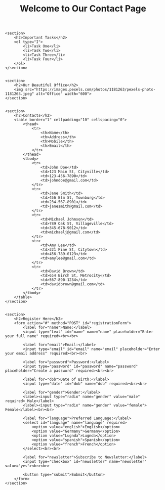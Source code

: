 <!DOCTYPE html>
<html lang="en">
<head>
    <meta charset="UTF-8">
    <meta name="viewport" content="width=device-width, initial-scale=1.0">
    <meta http-equiv="X-UA-Compatible" content="ie=edge">
    <title>Contact Page with Registration Form</title>
    <link rel="stylesheet" href="styles.css">
</head>
<body>
    <!-- Main Content -->
    <header>
        <h1>Welcome to Our Contact Page</h1>
    </header>

    
    <section>
        <h2>Important Tasks</h2>
        <ol type="I">
            <li>Task One</li>
            <li>Task Two</li>
            <li>Task Three</li>
            <li>Task Four</li>
        </ol>
    </section>

    
    <section>
        <h2>Our Beautiful Office</h2>
        <img src="https://images.pexels.com/photos/1181263/pexels-photo-1181263.jpeg" alt="Office" width="600">
    </section>

    
    <section>
        <h2>Contacts</h2>
        <table border="1" cellpadding="10" cellspacing="0">
            <thead>
                <tr>
                    <th>Name</th>
                    <th>Address</th>
                    <th>Mobile</th>
                    <th>Email</th>
                </tr>
            </thead>
            <tbody>
                <tr>
                    <td>John Doe</td>
                    <td>123 Main St, Cityville</td>
                    <td>123-456-7890</td>
                    <td>johndoe@gmail.com</td>
                </tr>
                <tr>
                    <td>Jane Smith</td>
                    <td>456 Elm St, Townburg</td>
                    <td>234-567-8901</td>
                    <td>janesmith@gmail.com</td>
                </tr>
                <tr>
                    <td>Michael Johnson</td>
                    <td>789 Oak St, Villageville</td>
                    <td>345-678-9012</td>
                    <td>michaelj@gmail.com</td>
                </tr>
                <tr>
                    <td>Amy Lee</td>
                    <td>321 Pine St, Citytown</td>
                    <td>456-789-0123</td>
                    <td>amylee@gmail.com</td>
                </tr>
                <tr>
                    <td>David Brown</td>
                    <td>654 Birch St, Metrocity</td>
                    <td>567-890-1234</td>
                    <td>davidbrown@gmail.com</td>
                </tr>
            </tbody>
        </table>
    </section>


    <section>
        <h2>Register Here</h2>
        <form action="#" method="POST" id="registrationForm">
            <label for="name">Name:</label>
            <input type="text" id="name" name="name" placeholder="Enter your full name" required><br><br>

            <label for="email">Email:</label>
            <input type="email" id="email" name="email" placeholder="Enter your email address" required><br><br>

            <label for="password">Password:</label>
            <input type="password" id="password" name="password" placeholder="Create a password" required><br><br>

            <label for="dob">Date of Birth:</label>
            <input type="date" id="dob" name="dob" required><br><br>

            <label for="gender">Gender:</label>
            <label><input type="radio" name="gender" value="male" required> Male</label>
            <label><input type="radio" name="gender" value="female"> Female</label><br><br>

            <label for="language">Preferred Language:</label>
            <select id="language" name="language" required>
                <option value="english">English</option>
                <option value="Germany">Germany</option>
                <option value="Lugnda">Lugnda</option>
                <option value="spanish">Spanish</option>
                <option value="french">French</option>
            </select><br><br>

            <label for="newsletter">Subscribe to Newsletter:</label>
            <input type="checkbox" id="newsletter" name="newsletter" value="yes"><br><br>

            <button type="submit">Submit</button>
        </form>
    </section>
</body>
</html>
